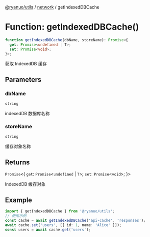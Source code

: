 [@ryanuo/utils](../../index.md) / [network](../index.md) / getIndexedDBCache

# Function: getIndexedDBCache()

```ts
function getIndexedDBCache(dbName, storeName): Promise<{
  get: Promise<undefined | T>;
  set: Promise<void>;
}>;
```

获取 IndexedDB 缓存

## Parameters

### dbName

`string`

indexedDB 数据库名称

### storeName

`string`

缓存对象名称

## Returns

`Promise`\<\{
  `get`: `Promise`\<`undefined` \| `T`\>;
  `set`: `Promise`\<`void`\>;
\}\>

IndexedDB 缓存对象

## Example

```ts twoslash
import { getIndexedDBCache } from '@ryanuo/utils';
// 使用示例
const cache = await getIndexedDBCache('api-cache', 'responses');
await cache.set('users', [{ id: 1, name: 'Alice' }]);
const users = await cache.get('users');
```
